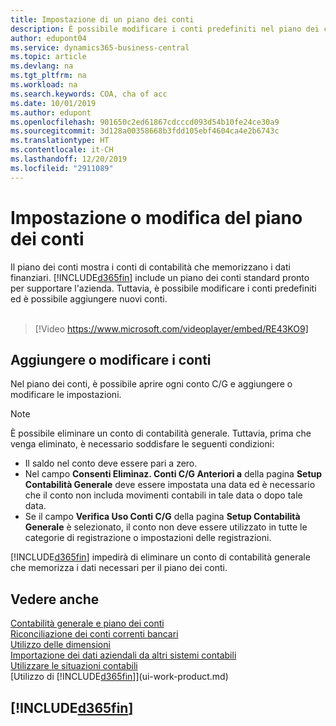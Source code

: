 ```yaml
---
title: Impostazione di un piano dei conti
description: È possibile modificare i conti predefiniti nel piano dei conti ed è possibile aggiungere nuovi conti.
author: edupont04
ms.service: dynamics365-business-central
ms.topic: article
ms.devlang: na
ms.tgt_pltfrm: na
ms.workload: na
ms.search.keywords: COA, cha of acc
ms.date: 10/01/2019
ms.author: edupont
ms.openlocfilehash: 901650c2ed61867cdcccd093d54b10fe24ce30a9
ms.sourcegitcommit: 3d128a00358668b3fdd105ebf4604ca4e2b6743c
ms.translationtype: HT
ms.contentlocale: it-CH
ms.lasthandoff: 12/20/2019
ms.locfileid: "2911089"
---
```

# <a name="setting-up-or-changing-the-chart-of-accounts"></a>Impostazione o modifica del piano dei conti
Il piano dei conti mostra i conti di contabilità che memorizzano i dati finanziari. [!INCLUDE[d365fin](includes/d365fin_md.md)] include un piano dei conti standard pronto per supportare l'azienda.
Tuttavia, è possibile modificare i conti predefiniti ed è possibile aggiungere nuovi conti. 
<br><br>  

> [!Video https://www.microsoft.com/videoplayer/embed/RE43KO9]


## <a name="adding-or-changing-accounts"></a>Aggiungere o modificare i conti
Nel piano dei conti, è possibile aprire ogni conto C/G e aggiungere o modificare le impostazioni.

> [!NOTE]  
>   È possibile eliminare un conto di contabilità generale. Tuttavia, prima che venga eliminato, è necessario soddisfare le seguenti condizioni:  
>  
>   * Il saldo nel conto deve essere pari a zero.  
>   * Nel campo **Consenti Eliminaz. Conti C/G Anteriori a** della pagina **Setup Contabilità Generale** deve essere impostata una data ed è necessario che il conto non includa movimenti contabili in tale data o dopo tale data.  
>   * Se il campo **Verifica Uso Conti C/G** della pagina **Setup Contabilità Generale** è selezionato, il conto non deve essere utilizzato in tutte le categorie di registrazione o impostazioni delle registrazioni.  

[!INCLUDE[d365fin](includes/d365fin_md.md)] impedirà di eliminare un conto di contabilità generale che memorizza i dati necessari per il piano dei conti.  

## <a name="see-also"></a>Vedere anche
[Contabilità generale e piano dei conti](finance-general-ledger.md)  
[Riconciliazione dei conti correnti bancari](bank-manage-bank-accounts.md)  
[Utilizzo delle dimensioni](finance-dimensions.md)  
[Importazione dei dati aziendali da altri sistemi contabili](across-import-data-configuration-packages.md)  
[Utilizzare le situazioni contabili](bi-how-work-account-schedule.md)  
[Utilizzo di [!INCLUDE[d365fin](includes/d365fin_md.md)]](ui-work-product.md)  

## [!INCLUDE[d365fin](includes/free_trial_md.md)]
